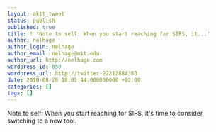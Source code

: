```yaml
---
layout: aktt_tweet
status: publish
published: true
title: ! 'Note to self: When you start reaching for $IFS, it...'
author: nelhage
author_login: nelhage
author_email: nelhage@mit.edu
author_url: http://nelhage.com
wordpress_id: 850
wordpress_url: http://twitter-22212884363
date: 2010-08-26 18:01:44.000000000 +02:00
categories: []
tags: []
---
```

Note to self: When you start reaching for $IFS, it's time to consider switching to a new tool.
